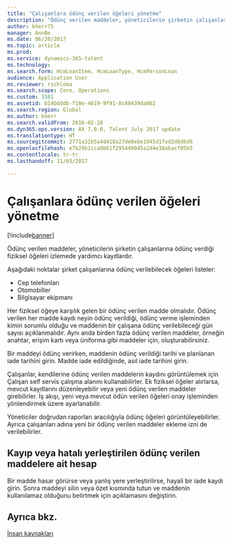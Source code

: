 ```yaml
---
title: "Çalışanlara ödünç verilen öğeleri yönetme"
description: "Ödünç verilen maddeler, yöneticilerin şirketin çalışanlarına ödünç verdiği fiziksel öğeleri izlemede yardımcı kayıtlardır."
author: kherr75
manager: AnnBe
ms.date: 06/20/2017
ms.topic: article
ms.prod: 
ms.service: dynamics-365-talent
ms.technology: 
ms.search.form: HcmLoanItem, HcmLoanType, HcmPersonLoan
audience: Application User
ms.reviewer: rschloma
ms.search.scope: Core, Operations
ms.custom: 3581
ms.assetid: b14bdddb-f10e-4619-9f91-8c88439da862
ms.search.region: Global
ms.author: kherr
ms.search.validFrom: 2016-02-28
ms.dyn365.ops.version: AX 7.0.0, Talent July 2017 update
ms.translationtype: HT
ms.sourcegitcommit: 2771a31b5a4d418a27de0ebe1945d1fed2d8d6d6
ms.openlocfilehash: e7b29b1cca0b61f295449045a2d4e38abacf05b5
ms.contentlocale: tr-tr
ms.lasthandoff: 11/03/2017

---
```


# <a name="manage-items-lent-to-workers"></a>Çalışanlara ödünç verilen öğeleri yönetme

[!include[banner](includes/banner.md)]


Ödünç verilen maddeler, yöneticilerin şirketin çalışanlarına ödünç verdiği fiziksel öğeleri izlemede yardımcı kayıtlardır. 

Aşağıdaki noktalar şirket çalışanlarına ödünç verilebilecek öğeleri listeler:
-   Cep telefonları
-   Otomobiller
-   Bilgisayar ekipmanı

Her fiziksel öğeye karşılık gelen bir ödünç verilen madde olmalıdır. Ödünç verilen her madde kaydı neyin ödünç verildiği, ödünç verme işleminden kimin sorumlu olduğu ve maddenin bir çalışana ödünç verilebileceği gün sayısı açıklanmalıdır. Aynı anda birden fazla ödünç verilen maddeler, örneğin anahtar, erişim kartı veya üniforma gibi maddeler için, oluşturabilirsiniz. 

Bir maddeyi ödünç verirken, maddenin ödünç verildiği tarihi ve planlanan iade tarihini girin. Madde iade edildiğinde, asıl iade tarihini girin.

Çalışanlar, kendilerine ödünç verilen maddelerin kaydını görüntülemek için Çalışan self servis çalışma alanını kullanabilirler. Ek fiziksel öğeler alırlarsa, mevcut kayıtlarını düzenleyebilir veya yeni ödünç verilen maddeler girebilirler.  İş akışı, yeni veya mevcut ödün verilen öğeleri onay işleminden yönlendirmek üzere ayarlanabilir. 

Yöneticiler doğrudan raporları aracılığıyla ödünç öğeleri görüntüleyebilirler. Ayrıca çalışanları adına yeni bir ödünç verilen maddeler ekleme izni de verilebilirler.

 <a name="account-for-lost-or-misplaced-loan-items"></a> Kayıp veya hatalı yerleştirilen ödünç verilen maddelere ait hesap
-----------------------------------------

Bir madde hasar görürse veya yanlış yere yerleştirilirse, hayali bir iade kaydı girin. Sonra maddeyi silin veya özet kısmında tutun ve maddenin kullanılamaz olduğunu belirtmek için açıklamasını değiştirin.

 
<a name="see-also"></a>Ayrıca bkz.
--------

[İnsan kaynakları](index.md)




